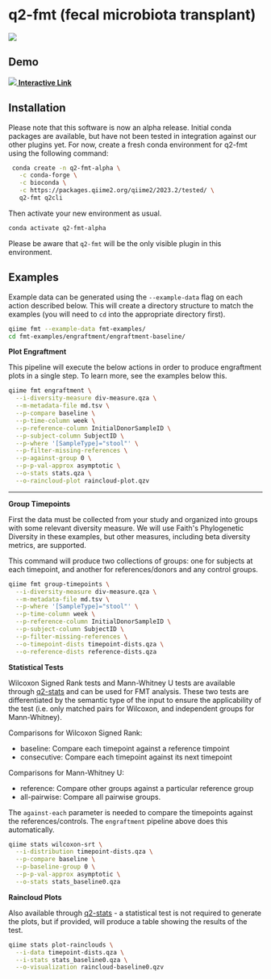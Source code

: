 # q2-fmt (fecal microbiota transplant)

![](https://github.com/qiime2/q2-fmt/workflows/ci-dev/badge.svg)

## Demo
[![](https://raw.githubusercontent.com/qiime2/q2-fmt/master/demo/screenshot.png)
**Interactive Link**](https://view.qiime2.org/visualization/?type=html&src=https%3A%2F%2Fraw.githubusercontent.com%2Fqiime2%2Fq2-fmt%2Fmaster%2Fdemo%2Fraincloud-baseline0.qzv)

## Installation

Please note that this software is now an alpha release. Initial conda packages are available, but have not been tested in integration against our other plugins yet. For now, create a fresh conda environment for q2-fmt using the following command:

```bash
 conda create -n q2-fmt-alpha \
   -c conda-forge \
   -c bioconda \
   -c https://packages.qiime2.org/qiime2/2023.2/tested/ \
   q2-fmt q2cli
```
Then activate your new environment as usual.
```bash
conda activate q2-fmt-alpha
```
Please be aware that `q2-fmt` will be the only visible plugin in this environment.

## Examples
Example data can be generated using the `--example-data` flag on each action
described below. This will create a directory structure to match the examples
(you will need to `cd` into the appropriate directory first).

```bash
qiime fmt --example-data fmt-examples/
cd fmt-examples/engraftment/engraftment-baseline/
```

**Plot Engraftment**

This pipeline will execute the below actions in order to produce engraftment
plots in a single step. To learn more, see the examples below this.
```bash
qiime fmt engraftment \
  --i-diversity-measure div-measure.qza \
  --m-metadata-file md.tsv \
  --p-compare baseline \
  --p-time-column week \
  --p-reference-column InitialDonorSampleID \
  --p-subject-column SubjectID \
  --p-where '[SampleType]="stool"' \
  --p-filter-missing-references \
  --p-against-group 0 \
  --p-p-val-approx asymptotic \
  --o-stats stats.qza \
  --o-raincloud-plot raincloud-plot.qzv
```

---

**Group Timepoints**

First the data must be collected from your study and organized into groups with
some relevant diversity measure. We will use Faith's Phylogenetic Diversity in
these examples, but other measures, including beta diversity metrics, are
supported.

This command will produce two collections of groups: one for subjects at each
timepoint, and another for references/donors and any control groups.
```bash
qiime fmt group-timepoints \
  --i-diversity-measure div-measure.qza \
  --m-metadata-file md.tsv \
  --p-where '[SampleType]="stool"' \
  --p-time-column week \
  --p-reference-column InitialDonorSampleID \
  --p-subject-column SubjectID \
  --p-filter-missing-references \
  --o-timepoint-dists timepoint-dists.qza \
  --o-reference-dists reference-dists.qza
```

**Statistical Tests**

Wilcoxon Signed Rank tests and Mann-Whitney U tests are available through
[q2-stats](https://github.com/qiime2/q2-stats) and can be used for FMT analysis.
These two tests are differentiated by the semantic type of the input to ensure
the applicability of the test (i.e. only matched pairs for Wilcoxon,
and independent groups for Mann-Whitney).

Comparisons for Wilcoxon Signed Rank:
 - baseline: Compare each timepoint against a reference timpoint
 - consecutive: Compare each timepoint against its next timepoint

Comparisons for Mann-Whitney U:
 - reference: Compare other groups against a particular reference group
 - all-pairwise: Compare all pairwise groups.

The `against-each` parameter is needed to compare the timepoints against the
references/controls. The `engraftment` pipeline above does this
automatically.

```bash
qiime stats wilcoxon-srt \
  --i-distribution timepoint-dists.qza \
  --p-compare baseline \
  --p-baseline-group 0 \
  --p-p-val-approx asymptotic \
  --o-stats stats_baseline0.qza
```

**Raincloud Plots**

Also available through [q2-stats](https://github.com/qiime2/q2-stats) -
a statistical test is not required to generate the plots, but if provided,
will produce a table showing the results of the test.
```bash
qiime stats plot-rainclouds \
  --i-data timepoint-dists.qza \
  --i-stats stats_baseline0.qza \
  --o-visualization raincloud-baseline0.qzv
```
